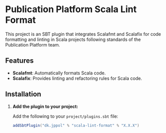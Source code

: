 # Publication Platform Scala Lint Format

This project is an SBT plugin that integrates Scalafmt and Scalafix for code formatting and linting in Scala projects following standards of the Publication Platform team.

## Features

- **Scalafmt**: Automatically formats Scala code.
- **Scalafix**: Provides linting and refactoring rules for Scala code.

## Installation

1. **Add the plugin to your project:**

   Add the following to your `project/plugins.sbt` file:
   ```scala
   addSbtPlugin("dk.jppol" % "scala-lint-format" % "X.X.X")